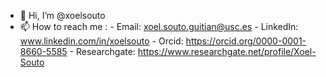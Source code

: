 - 👋 Hi, I’m @xoelsouto
- 📫 How to reach me :
      -  Email:         xoel.souto.guitian@usc.es
      - LinkedIn:      www.linkedin.com/in/xoelsouto
      - Orcid:         https://orcid.org/0000-0001-8660-5585
      - Researchgate:  https://www.researchgate.net/profile/Xoel-Souto

<!---
xoelsouto/xoelsouto is a ✨ special ✨ repository because its `README.md` (this file) appears on your GitHub profile.
You can click the Preview link to take a look at your changes.
--->
